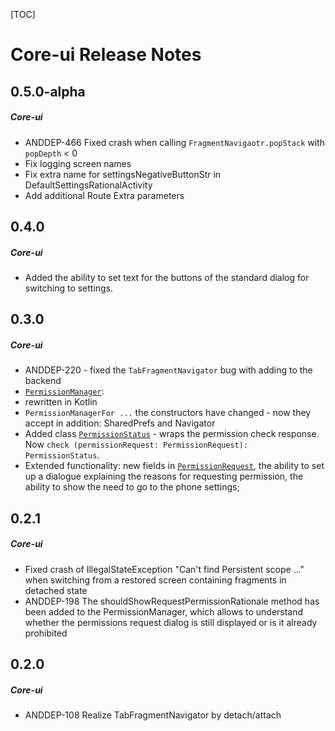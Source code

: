 [TOC]
# Core-ui Release Notes
## 0.5.0-alpha
##### Core-ui
* ANDDEP-466 Fixed crash when calling `FragmentNavigaotr.popStack` with `popDepth` < 0
* Fix logging screen names
* Fix extra name for settingsNegativeButtonStr in DefaultSettingsRationalActivity
* Add additional Route Extra parameters
## 0.4.0
##### Core-ui
* Added the ability to set text for the buttons of the standard dialog for switching to settings.
## 0.3.0
##### Core-ui
* ANDDEP-220 - fixed the `TabFragmentNavigator` bug with adding to the backend
* [`PermissionManager`](lib-core-ui/src/main/java/ru/surfstudio/android/core/ui/permission/PermissionManager.kt):
* rewritten in Kotlin
* `PermissionManagerFor ...` the constructors have changed - now they accept in addition: SharedPrefs and Navigator
* Added class [`PermissionStatus`](lib-core-ui/src/main/java/ru/surfstudio/android/core/ui/permission/PermissionStatus.kt) - wraps the permission check response. Now `check (permissionRequest: PermissionRequest): PermissionStatus`.
* Extended functionality: new fields in [`PermissionRequest`](lib-core-ui/src/main/java/ru/surfstudio/android/core/ui/permission/PermissionRequest.kt),
the ability to set up a dialogue explaining the reasons for requesting permission,
the ability to show the need to go to the phone settings;
## 0.2.1
##### Core-ui
* Fixed crash of IllegalStateException "Can't find Persistent scope ..." when switching from a restored screen containing fragments in detached state
* ANDDEP-198 The shouldShowRequestPermissionRationale method has been added to the PermissionManager, which allows to understand whether the permissions request dialog is still displayed or is it already prohibited
## 0.2.0
##### Core-ui
* ANDDEP-108  Realize TabFragmentNavigator by detach/attach